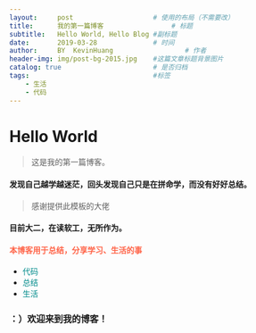 ```yaml
---
layout:     post   				    # 使用的布局（不需要改）
title:      我的第一篇博客 				# 标题 
subtitle:   Hello World, Hello Blog #副标题
date:       2019-03-28 				# 时间
author:     BY 	KevinHuang					# 作者
header-img: img/post-bg-2015.jpg 	#这篇文章标题背景图片
catalog: true 						# 是否归档
tags:								#标签
    - 生活
    - 代码
---
```


# Hello World
>这是我的第一篇博客。

#### 发现自己越学越迷茫，回头发现自己只是在拼命学，而没有好好总结。

>感谢提供此模板的大佬

#### 目前大二，在读软工，无所作为。

#### <font color=#FF6347> 本博客用于总结，分享学习、生活的事 </font>

* <font color=DarkCyan>代码</font>
* <font color=DarkCyan>总结</font>
* <font color=DarkCyan>生活</font>

### <font size=3>：）欢迎来到我的博客！